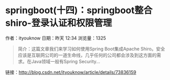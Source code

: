 # springboot(十四)：springboot整合shiro-登录认证和权限管理
作者：ityouknow
日期：昨天 12:34
浏览量：1325
> 简介：这篇文章我们来学习如何使用Spring Boot集成Apache Shiro。安全应该是互联网公司的一道生命线，几乎任何的公司都会涉及到这方面的需求。在Java领域一般有Spring Security...

 链接：http://blog.csdn.net/ityouknow/article/details/73836159
